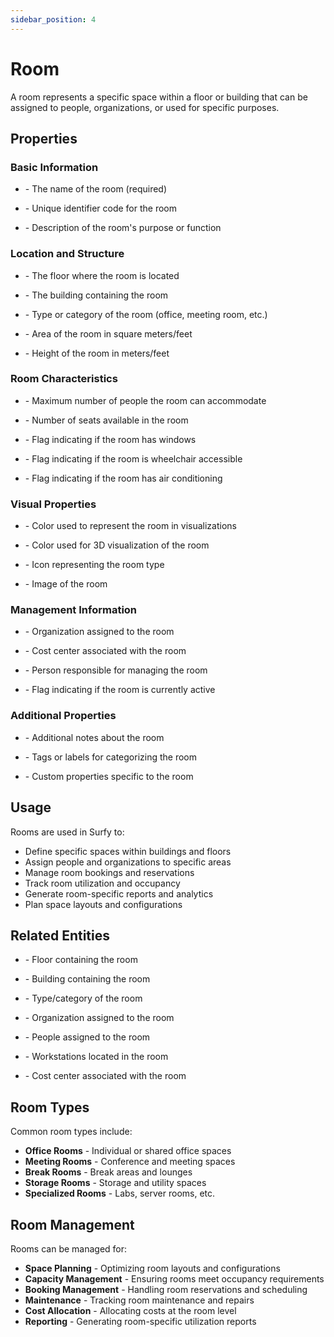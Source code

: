 ```yaml
---
sidebar_position: 4
---
```


# Room

A room represents a specific space within a floor or building that can be assigned to people, organizations, or used for specific purposes.

## Properties

### Basic Information
- **<P code="room:name" />** - The name of the room (required)
- **<P code="room:code" />** - Unique identifier code for the room
- **<P code="room:description" />** - Description of the room's purpose or function

### Location and Structure
- **<P code="room:floor" />** - The floor where the room is located
- **<P code="room:building" />** - The building containing the room
- **<P code="room:roomType" />** - Type or category of the room (office, meeting room, etc.)
- **<P code="room:area" />** - Area of the room in square meters/feet
- **<P code="room:height" />** - Height of the room in meters/feet

### Room Characteristics
- **<P code="room:capacity" />** - Maximum number of people the room can accommodate
- **<P code="room:seatsCount" />** - Number of seats available in the room
- **<P code="room:hasWindows" />** - Flag indicating if the room has windows
- **<P code="room:isAccessible" />** - Flag indicating if the room is wheelchair accessible
- **<P code="room:hasAirConditioning" />** - Flag indicating if the room has air conditioning

### Visual Properties
- **<P code="room:color" />** - Color used to represent the room in visualizations
- **<P code="room:color3d" />** - Color used for 3D visualization of the room
- **<P code="room:icon" />** - Icon representing the room type
- **<P code="room:picture" />** - Image of the room

### Management Information
- **<P code="room:organization" />** - Organization assigned to the room
- **<P code="room:costCenter" />** - Cost center associated with the room
- **<P code="room:manager" />** - Person responsible for managing the room
- **<P code="room:active" />** - Flag indicating if the room is currently active

### Additional Properties
- **<P code="room:notes" />** - Additional notes about the room
- **<P code="room:tags" />** - Tags or labels for categorizing the room
- **<P code="room:customFields" />** - Custom properties specific to the room

## Usage

Rooms are used in Surfy to:
- Define specific spaces within buildings and floors
- Assign people and organizations to specific areas
- Manage room bookings and reservations
- Track room utilization and occupancy
- Generate room-specific reports and analytics
- Plan space layouts and configurations

## Related Entities

- **<P code="floor" />** - Floor containing the room
- **<P code="building" />** - Building containing the room
- **<P code="roomType" />** - Type/category of the room
- **<P code="organization" />** - Organization assigned to the room
- **<P code="person" />** - People assigned to the room
- **<P code="workplace" />** - Workstations located in the room
- **<P code="costCenter" />** - Cost center associated with the room

## Room Types

Common room types include:
- **Office Rooms** - Individual or shared office spaces
- **Meeting Rooms** - Conference and meeting spaces
- **Break Rooms** - Break areas and lounges
- **Storage Rooms** - Storage and utility spaces
- **Specialized Rooms** - Labs, server rooms, etc.

## Room Management

Rooms can be managed for:
- **Space Planning** - Optimizing room layouts and configurations
- **Capacity Management** - Ensuring rooms meet occupancy requirements
- **Booking Management** - Handling room reservations and scheduling
- **Maintenance** - Tracking room maintenance and repairs
- **Cost Allocation** - Allocating costs at the room level
- **Reporting** - Generating room-specific utilization reports
